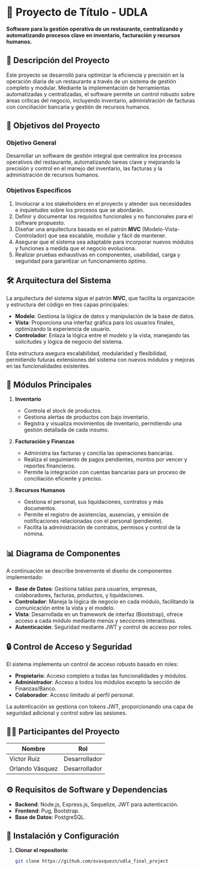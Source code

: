 
# 🏢 Proyecto de Título - UDLA

**Software para la gestión operativa de un restaurante, centralizando y automatizando procesos clave en inventario, facturación y recursos humanos.**

## 🚀 Descripción del Proyecto

Este proyecto se desarrolló para optimizar la eficiencia y precisión en la operación diaria de un restaurante a través de un sistema de gestión completo y modular. Mediante la implementación de herramientas automatizadas y centralizadas, el software permite un control robusto sobre áreas críticas del negocio, incluyendo inventario, administración de facturas con conciliación bancaria y gestión de recursos humanos.

## 🎯 Objetivos del Proyecto

### Objetivo General
Desarrollar un software de gestión integral que centralice los procesos operativos del restaurante, automatizando tareas clave y mejorando la precisión y control en el manejo del inventario, las facturas y la administración de recursos humanos.

### Objetivos Específicos
1. Involucrar a los stakeholders en el proyecto y atender sus necesidades e inquietudes sobre los procesos que se abordarán.
2. Definir y documentar los requisitos funcionales y no funcionales para el software propuesto.
3. Diseñar una arquitectura basada en el patrón **MVC** (Modelo-Vista-Controlador) que sea escalable, modular y fácil de mantener.
4. Asegurar que el sistema sea adaptable para incorporar nuevos módulos y funciones a medida que el negocio evoluciona.
5. Realizar pruebas exhaustivas en componentes, usabilidad, carga y seguridad para garantizar un funcionamiento óptimo.

## 🛠️ Arquitectura del Sistema

La arquitectura del sistema sigue el patrón **MVC**, que facilita la organización y estructura del código en tres capas principales:

- **Modelo**: Gestiona la lógica de datos y manipulación de la base de datos.
- **Vista**: Proporciona una interfaz gráfica para los usuarios finales, optimizando la experiencia de usuario.
- **Controlador**: Enlaza la lógica entre el modelo y la vista, manejando las solicitudes y lógica de negocio del sistema.

Esta estructura asegura escalabilidad, modularidad y flexibilidad, permitiendo futuras extensiones del sistema con nuevos módulos y mejoras en las funcionalidades existentes.

## 📂 Módulos Principales

1. **Inventario**
   - Controla el stock de productos.
   - Gestiona alertas de productos con bajo inventario.
   - Registra y visualiza movimientos de inventario, permitiendo una gestión detallada de cada insumo.

2. **Facturación y Finanzas**
   - Administra las facturas y concilia las operaciones bancarias.
   - Realiza el seguimiento de pagos pendientes, montos por vencer y reportes financieros.
   - Permite la integración con cuentas bancarias para un proceso de conciliación eficiente y preciso.

3. **Recursos Humanos**
   - Gestiona el personal, sus liquidaciones, contratos y más documentos.
   - Permite el registro de asistencias, ausencias, y emisión de notificaciones relacionadas con el personal (pendiente).
   - Facilita la administración de contratos, permisos y control de la nómina.

## 📊 Diagrama de Componentes

A continuación se describe brevemente el diseño de componentes implementado:
- **Base de Datos**: Gestiona tablas para usuarios, empresas, colaboradores, facturas, productos, y liquidaciones.
- **Controlador**: Maneja la lógica de negocio en cada módulo, facilitando la comunicación entre la vista y el modelo.
- **Vista**: Desarrollada en un framework de interfaz (Bootstrap), ofrece acceso a cada módulo mediante menús y secciones interactivas.
- **Autenticación**: Seguridad mediante JWT y control de acceso por roles.

## 🔒 Control de Acceso y Seguridad

El sistema implementa un control de acceso robusto basado en roles:
- **Propietario**: Acceso completo a todas las funcionalidades y módulos.
- **Administrador**: Acceso a todos los módulos excepto la sección de Finanzas/Banco.
- **Colaborador**: Acceso limitado al perfil personal.

La autenticación se gestiona con tokens JWT, proporcionando una capa de seguridad adicional y control sobre las sesiones.

## 🧑‍💻 Participantes del Proyecto

| Nombre             | Rol                 |
|--------------------|---------------------|
| Víctor Ruiz        | Desarrollador       |
| Orlando Vásquez       | Desarrollador       |


## ⚙️ Requisitos de Software y Dependencias

- **Backend**: Node.js, Express.js, Sequelize, JWT para autenticación.
- **Frontend**: Pug, Bootstrap.
- **Base de Datos**: PostgreSQL.

## 📝 Instalación y Configuración

1. **Clonar el repositorio**:
   ```bash
   git clone https://github.com/ovasquezn/udla_final_project
